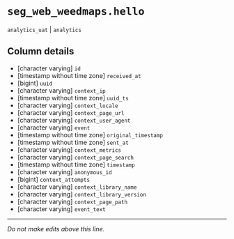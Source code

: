 # `seg_web_weedmaps.hello`
`analytics_uat` | `analytics`

## Column details
* [character varying] `id`
* [timestamp without time zone] `received_at`
* [bigint]    `uuid`
* [character varying] `context_ip`
* [timestamp without time zone] `uuid_ts`
* [character varying] `context_locale`
* [character varying] `context_page_url`
* [character varying] `context_user_agent`
* [character varying] `event`
* [timestamp without time zone] `original_timestamp`
* [timestamp without time zone] `sent_at`
* [character varying] `context_metrics`
* [character varying] `context_page_search`
* [timestamp without time zone] `timestamp`
* [character varying] `anonymous_id`
* [bigint]    `context_attempts`
* [character varying] `context_library_name`
* [character varying] `context_library_version`
* [character varying] `context_page_path`
* [character varying] `event_text`

-------------------------------------------------------------------------------
*Do not make edits above this line.*
